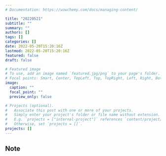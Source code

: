 ```yaml
---
# Documentation: https://wowchemy.com/docs/managing-content/

title: "20220521"
subtitle: ""
summary: ""
authors: []
tags: []
categories: []
date: 2022-05-20T15:20:16Z
lastmod: 2022-05-20T15:20:16Z
featured: false
draft: false

# Featured image
# To use, add an image named `featured.jpg/png` to your page's folder.
# Focal points: Smart, Center, TopLeft, Top, TopRight, Left, Right, BottomLeft, Bottom, BottomRight.
image:
  caption: ""
  focal_point: ""
  preview_only: false

# Projects (optional).
#   Associate this post with one or more of your projects.
#   Simply enter your project's folder or file name without extension.
#   E.g. `projects = ["internal-project"]` references `content/project/deep-learning/index.md`.
#   Otherwise, set `projects = []`.
projects: []
---
```


## Note


